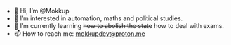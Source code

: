 - 👋 Hi, I’m @Mokkup
- 👀 I’m interested in automation, maths and political studies.
- 🌱 I’m currently learning ~~how to abolish the state~~ how to deal with exams.
- 📫 How to reach me: mokkupdev@proton.me
